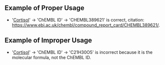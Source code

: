 ## Example of Proper Usage
* '[Cortisol](https://golden.com/wiki/Cortisol-ZD69E)' → 'ChEMBL ID' → 'CHEMBL389621' is correct, citation: https://www.ebi.ac.uk/chembl/compound_report_card/CHEMBL389621/.

## Example of Improper Usage
* '[Cortisol](https://golden.com/wiki/Cortisol-ZD69E)' → 'ChEMBL ID' → 'C21H30O5' is incorrect because it is the molecular formula, not the ChEMBL ID.  
